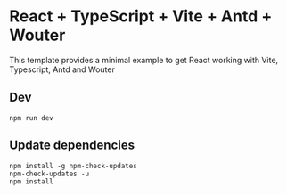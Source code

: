 # React + TypeScript + Vite + Antd + Wouter

This template provides a minimal example to get React working with Vite, Typescript, Antd and Wouter

## Dev

`npm run dev`

## Update dependencies

`npm install -g npm-check-updates`  
`npm-check-updates -u`  
`npm install`
